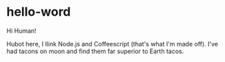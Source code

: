 # hello-word

Hi  Human!

Hubot here, I llink Node.js and Coffeescript (that's what I'm made off).
I've had tacons on moon and find them far superior to Earth tacos.
